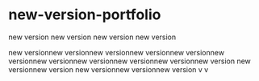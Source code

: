 # new-version-portfolio
new version
new version
new version
new version

new versionnew versionnew versionnew versionnew versionnew versionnew versionnew versionnew versionnew versionnew version
new versionnew version
new versionnew versionnew version
v
v
